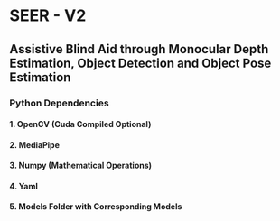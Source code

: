 # SEER - V2

## Assistive Blind Aid through Monocular Depth Estimation, Object Detection and Object Pose Estimation


### Python Dependencies 
#### 1. OpenCV (Cuda Compiled Optional)
#### 2. MediaPipe 
#### 3. Numpy (Mathematical Operations)
#### 4. Yaml
#### 5. Models Folder with Corresponding Models


